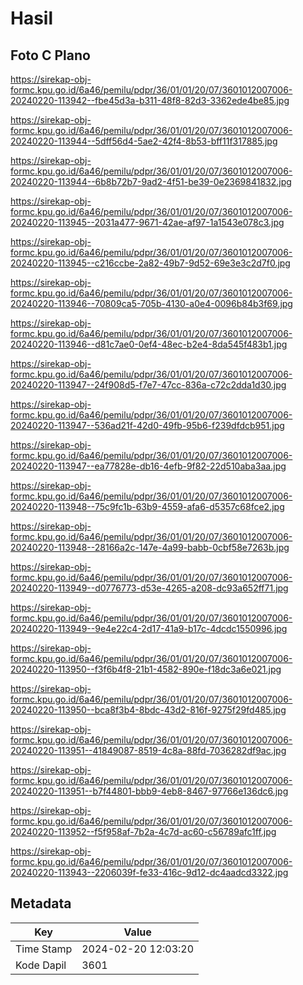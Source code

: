 # Hasil

## Foto C Plano

https://sirekap-obj-formc.kpu.go.id/6a46/pemilu/pdpr/36/01/01/20/07/3601012007006-20240220-113942--fbe45d3a-b311-48f8-82d3-3362ede4be85.jpg

https://sirekap-obj-formc.kpu.go.id/6a46/pemilu/pdpr/36/01/01/20/07/3601012007006-20240220-113944--5dff56d4-5ae2-42f4-8b53-bff11f317885.jpg

https://sirekap-obj-formc.kpu.go.id/6a46/pemilu/pdpr/36/01/01/20/07/3601012007006-20240220-113944--6b8b72b7-9ad2-4f51-be39-0e2369841832.jpg

https://sirekap-obj-formc.kpu.go.id/6a46/pemilu/pdpr/36/01/01/20/07/3601012007006-20240220-113945--2031a477-9671-42ae-af97-1a1543e078c3.jpg

https://sirekap-obj-formc.kpu.go.id/6a46/pemilu/pdpr/36/01/01/20/07/3601012007006-20240220-113945--c216ccbe-2a82-49b7-9d52-69e3e3c2d7f0.jpg

https://sirekap-obj-formc.kpu.go.id/6a46/pemilu/pdpr/36/01/01/20/07/3601012007006-20240220-113946--70809ca5-705b-4130-a0e4-0096b84b3f69.jpg

https://sirekap-obj-formc.kpu.go.id/6a46/pemilu/pdpr/36/01/01/20/07/3601012007006-20240220-113946--d81c7ae0-0ef4-48ec-b2e4-8da545f483b1.jpg

https://sirekap-obj-formc.kpu.go.id/6a46/pemilu/pdpr/36/01/01/20/07/3601012007006-20240220-113947--24f908d5-f7e7-47cc-836a-c72c2dda1d30.jpg

https://sirekap-obj-formc.kpu.go.id/6a46/pemilu/pdpr/36/01/01/20/07/3601012007006-20240220-113947--536ad21f-42d0-49fb-95b6-f239dfdcb951.jpg

https://sirekap-obj-formc.kpu.go.id/6a46/pemilu/pdpr/36/01/01/20/07/3601012007006-20240220-113947--ea77828e-db16-4efb-9f82-22d510aba3aa.jpg

https://sirekap-obj-formc.kpu.go.id/6a46/pemilu/pdpr/36/01/01/20/07/3601012007006-20240220-113948--75c9fc1b-63b9-4559-afa6-d5357c68fce2.jpg

https://sirekap-obj-formc.kpu.go.id/6a46/pemilu/pdpr/36/01/01/20/07/3601012007006-20240220-113948--28166a2c-147e-4a99-babb-0cbf58e7263b.jpg

https://sirekap-obj-formc.kpu.go.id/6a46/pemilu/pdpr/36/01/01/20/07/3601012007006-20240220-113949--d0776773-d53e-4265-a208-dc93a652ff71.jpg

https://sirekap-obj-formc.kpu.go.id/6a46/pemilu/pdpr/36/01/01/20/07/3601012007006-20240220-113949--9e4e22c4-2d17-41a9-b17c-4dcdc1550996.jpg

https://sirekap-obj-formc.kpu.go.id/6a46/pemilu/pdpr/36/01/01/20/07/3601012007006-20240220-113950--f3f6b4f8-21b1-4582-890e-f18dc3a6e021.jpg

https://sirekap-obj-formc.kpu.go.id/6a46/pemilu/pdpr/36/01/01/20/07/3601012007006-20240220-113950--bca8f3b4-8bdc-43d2-816f-9275f29fd485.jpg

https://sirekap-obj-formc.kpu.go.id/6a46/pemilu/pdpr/36/01/01/20/07/3601012007006-20240220-113951--41849087-8519-4c8a-88fd-7036282df9ac.jpg

https://sirekap-obj-formc.kpu.go.id/6a46/pemilu/pdpr/36/01/01/20/07/3601012007006-20240220-113951--b7f44801-bbb9-4eb8-8467-97766e136dc6.jpg

https://sirekap-obj-formc.kpu.go.id/6a46/pemilu/pdpr/36/01/01/20/07/3601012007006-20240220-113952--f5f958af-7b2a-4c7d-ac60-c56789afc1ff.jpg

https://sirekap-obj-formc.kpu.go.id/6a46/pemilu/pdpr/36/01/01/20/07/3601012007006-20240220-113943--2206039f-fe33-416c-9d12-dc4aadcd3322.jpg


## Metadata

| Key        | Value               |
| ---------- | ------------------- |
| Time Stamp | 2024-02-20 12:03:20 |
| Kode Dapil | 3601                |



